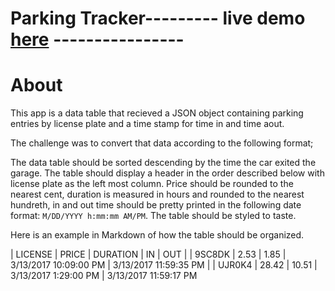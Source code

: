 # Parking Tracker--------- live demo [here](https://naftalib.github.io/parking-tracker/) ----------------

# About

This app is a data table that recieved a JSON object containing parking entries by license plate and a time stamp for time in and time aout.

The challenge was to convert that data according to the following format;

The data table should be sorted descending by the time the car exited the garage. The table should display a header in the order described below with license plate as the left most column. Price should be rounded to the nearest cent, duration is measured in hours and rounded to the nearest hundreth, in and out time should be pretty printed in the following date format: `M/DD/YYYY h:mm:mm AM/PM`. The table should be styled to taste.

Here is an example in Markdown of how the table should be organized.

| LICENSE | PRICE | DURATION | IN | OUT |
| 9SC8DK | 2.53 | 1.85 | 3/13/2017 10:09:00 PM | 3/13/2017 11:59:35 PM |
| UJR0K4 | 28.42 | 10.51 | 3/13/2017 1:29:00 PM | 3/13/2017 11:59:17 PM
